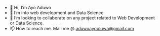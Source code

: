- 👋 Hi, I’m Ayo Aduwo
- 🌱 I’m into web development and Data Science
- 💞️ I’m looking to collaborate on any project related to Web Development or Data Science.
- 📫 How to reach me. Mail me @ aduwoayooluwa@gmail.com

<!---
Aduwoayooluwa/Aduwoayooluwa is a ✨ special ✨ repository because its `README.md` (this file) appears on your GitHub profile.
You can click the Preview link to take a look at your changes.
--->
